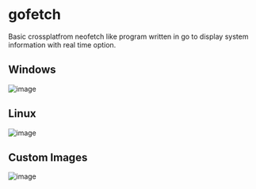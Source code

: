 # gofetch

Basic crossplatfrom neofetch like program written in go to display system information with real time option.

## Windows

![image](https://user-images.githubusercontent.com/23175651/166166509-c421678c-f2ab-43e8-8de4-34548895069d.png)

## Linux

![image](https://user-images.githubusercontent.com/23175651/166166514-d0d79511-3236-47ab-93b8-b37124d61f1f.png)

## Custom Images

![image](https://user-images.githubusercontent.com/23175651/166167360-297ea9a7-aae9-454f-9de0-b10183b3ad5d.png)

